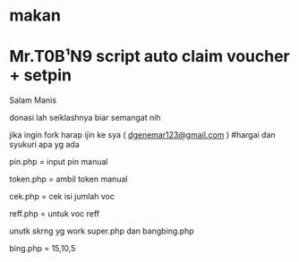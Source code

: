 # makan
# Mr.T0B¹N9 script auto claim voucher + setpin  
Salam Manis

donasi lah seiklashnya biar semangat nih


jika ingin fork harap ijin ke sya ( dgenemar123@gmail.com )
#hargai dan syukuri apa yg ada

pin.php = input pin manual

token.php = ambil token manual

cek.php = cek isi jumlah voc

reff.php = untuk voc reff

unutk skrng yg work super.php dan bangbing.php

bing.php = 15,10,5 
